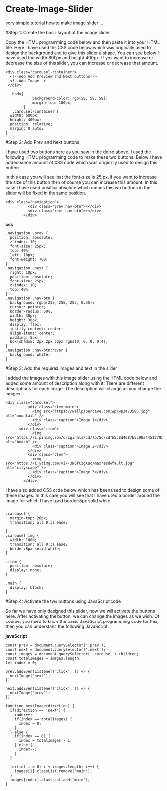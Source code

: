 # Create-Image-Slider
very simple tutorial how to make image slider ... 

#Step 1: Create the basic layout of the image slider

Copy the HTML programming code below and then paste it into your HTML file. Here I have used the CSS code below which was originally used to design the background and to give this slider a shape.
You can see below I have used the width:800px and height 400px. If you want to increase or decrease the size of this slider, you can increase or decrease that amount.

```
<div class="carousel-container">
  <!--Add Add Preview and Next buttons-->
  <!--Add Image-->
 </div>
```

```
   body{
            background-color: rgb(58, 58, 58);
            margin-top: 100px;
        }
   .carousel-container {
  width: 600px;
  height: 400px;
  position: relative;
  margin: 0 auto;
}
```

#Step 2: Add Prev and Next buttons

I have used two buttons here as you saw in the demo above. I used the following HTML programming code to make these two buttons. Below I have added some amount of CSS code which was originally used to design this button.

In this case you will see that the font-size is 25 px. If you want to increase the size of this button then of course you can increase this amount. In this case I have used position:absolute which means the two buttons in the slider will be fixed in the same position.

```
<div class="navigation">
          <div class="prev nav-btn"><</div>
          <div class="next nav-btn">></div>
        </div>
```
**css**
```
.navigation .prev {
  position: absolute;
  z-index: 10;
  font-size: 25px;
  top: 40%;
  left: 10px;
  font-weight: 700;
}
.navigation .next {
  right: 10px;
  position: absolute;
  font-size: 25px;
  z-index: 10;
  top: 40%;
}
.navigation .nav-btn {
  background: rgba(255, 255, 255, 0.55);
  cursor: pointer;
  border-radius: 50%;
  width: 30px;
  height: 30px;
  display: flex;
  justify-content: center;
  align-items: center;
  padding: 5px;
  box-shadow: 2px 2px 10px rgba(0, 0, 0, 0.4);
}
.navigation .nav-btn:hover {
  background: white;
}
```

#Step 3: Add the required images and text in the slider

I added the images with this image slider using the HTML code below and added some amount of description along with it. There are different descriptions for each image. The description will change as you change the images.


```
<div class="carousel">
          <div class="item main">
            <img src="https://wallpapercave.com/wp/wp3473585.jpg" alt="mountain" />
            <div class="caption">Image 1</div>
          </div>
      <div class="item">
            <img src="https://i.pinimg.com/originals/cd/7b/5c/cd7b5c8d4687b5c98a445127926a56e2.jpg" alt="beach" />
            <div class="caption">Image 2</div>
          </div>
          <div class="item">
            <img src="https://i.ytimg.com/vi/-3N6fCzgXuc/maxresdefault.jpg" alt="cityscape" />
            <div class="caption">Image 3</div>
          </div>      
        </div>
```


I have also added CSS code below which has been used to design some of these images. In this case you will see that I have used a border around the image for which I have used border:8px solid white.

```

.carousel {
  margin-top: 20px;
  transition: all 0.3s ease;

}
.carousel img {
  width: 100%;
  transition: all 0.3s ease;
  border:8px solid white;
}

.item {
  position: absolute;
  display: none;
}

.main {
  display: block;
}

```
#Step 4: Activate the two buttons using JavaScript code

So far we have only designed this slider, now we will activate the buttons here. After activating the button, we can change the images as we wish. Of course, you need to know the basic JavaScript programming code for this, then you can understand the following JavaScript.

**javaScript**
```
const prev = document.querySelector('.prev');
const next = document.querySelector('.next');
const images = document.querySelector('.carousel').children;
const totalImages = images.length;
let index = 0;

prev.addEventListener('click', () => {
  nextImage('next');
})

next.addEventListener('click', () => {
  nextImage('prev');
})

function nextImage(direction) {
  if(direction == 'next') {
    index++;
    if(index == totalImages) {
      index = 0;
    }
  } else {
    if(index == 0) {
      index = totalImages - 1;
    } else {
      index--;
    }
  }

  for(let i = 0; i < images.length; i++) {
    images[i].classList.remove('main');
  }
  images[index].classList.add('main');
}
```

